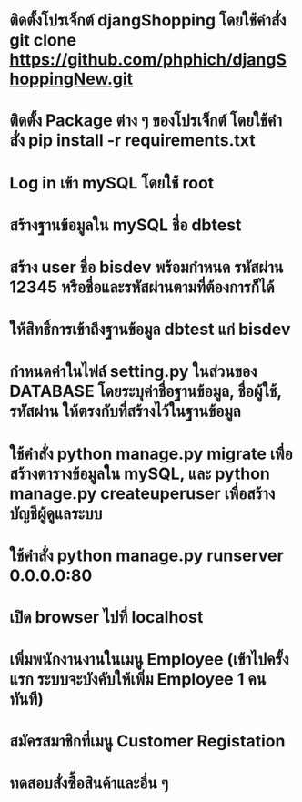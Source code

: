 # ติดตั้งโปรเจ็กต์ djangShopping โดยใช้คำสั่ง git clone https://github.com/phphich/djangShoppingNew.git
# ติดตั้ง Package ต่าง ๆ ของโปรเจ็กต์ โดยใช้คำสั่ง pip install -r requirements.txt
# Log in เข้า mySQL โดยใช้ root 
# สร้างฐานข้อมูลใน mySQL ชื่อ dbtest
# สร้าง user ชื่อ bisdev พร้อมกำหนด รหัสผ่าน 12345 หรือชื่อและรหัสผ่านตามที่ต้องการก็ได้ 
# ให้สิทธิ์การเข้าถึงฐานข้อมูล dbtest แก่ bisdev
# กำหนดค่าในไฟล์ setting.py ในส่วนของ DATABASE โดยระบุค่าชื่อฐานข้อมูล, ชื่อผู้ใช้, รหัสผ่าน ให้ตรงกับที่สร้างไว้ในฐานข้อมูล 
# ใช้คำสั่ง  python manage.py migrate เพื่อสร้างตารางข้อมูลใน mySQL,  และ python manage.py createuperuser เพื่อสร้างบัญชีผู้ดูแลระบบ 
# ใช้คำสั่ง python manage.py runserver 0.0.0.0:80
# เปิด browser ไปที่ localhost
# เพิ่มพนักงานงานในเมนู Employee (เข้าไปครั้งแรก ระบบจะบังคับให้เพิ่ม Employee 1 คน ทันที)
# สมัครสมาชิกที่เมนู Customer Registation
# ทดสอบสั่งซื้อสินค้าและอื่น ๆ
